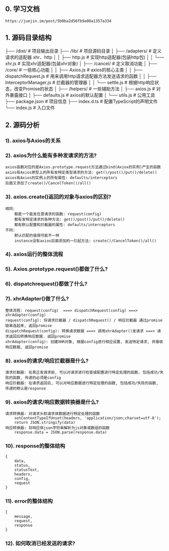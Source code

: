 ## 0. 学习文档
    https://juejin.im/post/5b0ba2d56fb9a00a1357a334

## 1. 源码目录结构
├── /dist/                     # 项目输出目录
├── /lib/                      # 项目源码目录
│ ├── /adapters/               # 定义请求的适配器 xhr、http
│ │ ├── http.js                # 实现http适配器(包装http包)
│ │ └── xhr.js                 # 实现xhr适配器(包装xhr对象)
│ ├── /cancel/                 # 定义取消功能
│ ├── /core/                   # 一些核心功能
│ │ ├── Axios.js               # axios的核心主类
│ │ ├── dispatchRequest.js     # 用来调用http请求适配器方法发送请求的函数
│ │ ├── InterceptorManager.js  # 拦截器的管理器
│ │ └── settle.js              # 根据http响应状态，改变Promise的状态
│ ├── /helpers/                # 一些辅助方法
│ ├── axios.js                 # 对外暴露接口
│ ├── defaults.js              # axios的默认配置 
│ └── utils.js                 # 公用工具
├── package.json               # 项目信息
├── index.d.ts                 # 配置TypeScript的声明文件
└── index.js                   # 入口文件

## 2. 源码分析
### 1). axios与Axios的关系
### 2). axios为什么能有多种发请求的方法?
    axios函数对应的是Axios.prototype.request方法通过bind(Axiox的实例)产生的函数
    axios有Axios原型上的所有发特定类型请求的方法: get()/post()/put()/delete()
    axios有Axios的实例上的所有属性: defaults/interceptors
    后面又添加了create()/CancelToken()/all()

### 3). axios.create()返回的对象与axios的区别?
    相同: 
        都是一个能发任意请求的函数: request(config)
        都有发特定请求的各种方法: get()/post()/put()/delete()
        都有默认配置和拦截器的属性: defaults/interceptors
    不同:
        默认匹配的值很可能不一样
        instance没有axios后面添加的一引起方法: create()/CancelToken()/all()

### 4). axios运行的整体流程
### 5). Axios.prototype.request()都做了什么?
### 6). dispatchrequest()都做了什么?
### 7). xhrAdapter()做了什么?
    整体流程: request(config)  ===> dispatchRequest(config) ===> xhrAdapter(config)
    request(config): 将请求拦截器 / dispatchRequest() / 响应拦截器 通过promise链串连起来, 返回promise
    dispatchRequest(config): 转换请求数据 ===> 调用xhrAdapter()发请求 ===> 请求返回后转换响应数据. 返回promise
    xhrAdapter(config): 创建XHR对象, 根据config进行相应设置, 发送特定请求, 并接收响应数据, 返回promise 

### 8). axios的请求/响应拦截器是什么?
    请求拦截器: 在真正发请求前, 可以对请求进行检查或配置进行特定处理的函数, 包括成功/失败的函数, 传递的必须是config
    响应拦截器: 在请求返回后, 可以对响应数据进行特定处理的函数, 包括成功/失败的函数, 传递的默认是response

### 9). axios的请求/响应数据转换器是什么?
    请求转换器: 对请求头和请求体数据进行特定处理的函数
        setContentTypeIfUnset(headers, 'application/json;charset=utf-8');
        return JSON.stringify(data)
    响应转换器: 将响应体json字符串解析为js对象或数组的函数
        response.data = JSON.parse(response.data)
    
### 10). response的整体结构
    {
        data,
        status,
        statusText,
        headers,
        config,
        request
    }

### 11). error的整体结构
    {
        message,
        request,
        response
    }

### 12). 如何取消已经发送的请求?





